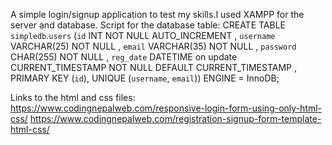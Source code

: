 A simple login/signup application to test my skills.I used XAMPP for the server and database.
Script for the database table:
CREATE TABLE `simpledb`.`users` (`id` INT NOT NULL AUTO_INCREMENT , `username` VARCHAR(25) NOT NULL , `email` VARCHAR(35) NOT NULL , `password` CHAR(255) NOT NULL , `reg_date` DATETIME on update CURRENT_TIMESTAMP NOT NULL DEFAULT CURRENT_TIMESTAMP , PRIMARY KEY (`id`), UNIQUE (`username`, `email`)) ENGINE = InnoDB;

Links to the html and css files:
https://www.codingnepalweb.com/responsive-login-form-using-only-html-css/
https://www.codingnepalweb.com/registration-signup-form-template-html-css/
